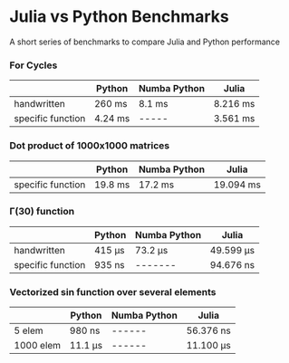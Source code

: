 # Julia vs Python Benchmarks
A short series of benchmarks to compare Julia and Python performance


### For Cycles

|                   | Python  | Numba Python | Julia    |
| ----------------- | ------- | ------------ | -------- |
| handwritten       | 260 ms  | 8.1 ms       | 8.216 ms |
| specific function | 4.24 ms | -----        | 3.561 ms |

### Dot product of 1000x1000 matrices

|                   | Python  | Numba Python | Julia     |
| ----------------- | ------- | ------------ | --------- |
| specific function | 19.8 ms | 17.2 ms      | 19.094 ms |

### Γ(30) function

|                   | Python | Numba Python | Julia     |
| ----------------- | ------ | ------------ | --------- |
| handwritten       | 415 µs | 73.2 µs      | 49.599 μs |
| specific function | 935 ns | -------      | 94.676 ns |

### Vectorized sin function over several elements

|           | Python  | Numba Python | Julia     |
| --------- | ------- | ------------ | --------- |
| 5 elem    | 980 ns  | ------       | 56.376 ns |
| 1000 elem | 11.1 µs | ------       | 11.100 μs |


